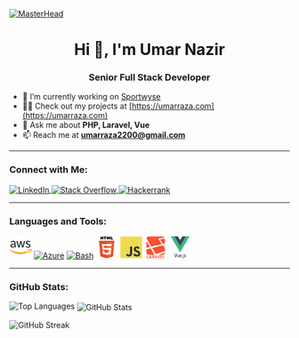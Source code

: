 [![MasterHead](https://i.pinimg.com/736x/e3/da/0a/e3da0a3209b0797b8fc1fb2e90a2155a.jpg)](https://umarraza.com/)

<h1 align="center">Hi 👋, I'm Umar Nazir</h1>
<h3 align="center">Senior Full Stack Developer</h3>

- 🔭 I’m currently working on [Sportwyse](https://app.sportwyse.com/)
- 👨‍💻 Check out my projects at [https://umarraza.com](https://umarraza.com)
- 💬 Ask me about **PHP, Laravel, Vue**
- 📫 Reach me at **umarraza2200@gmail.com**

---

### Connect with Me:
<p align="left">
  <a href="https://linkedin.com/in/umar-raza" target="_blank">
    <img align="center" src="https://raw.githubusercontent.com/rahuldkjain/github-profile-readme-generator/master/src/images/icons/Social/linked-in-alt.svg" alt="LinkedIn" height="30" width="40" />
  </a>
  <a href="https://stackoverflow.com/users/11108547" target="_blank">
    <img align="center" src="https://raw.githubusercontent.com/rahuldkjain/github-profile-readme-generator/master/src/images/icons/Social/stack-overflow.svg" alt="Stack Overflow" height="30" width="40" />
  </a>
  <a href="https://www.hackerrank.com/umarraza2200" target="_blank">
    <img align="center" src="https://raw.githubusercontent.com/rahuldkjain/github-profile-readme-generator/master/src/images/icons/Social/hackerrank.svg" alt="Hackerrank" height="30" width="40" />
  </a>
</p>

---

### Languages and Tools:
<p align="left">
  <a href="https://aws.amazon.com" target="_blank" rel="noreferrer"><img src="https://raw.githubusercontent.com/devicons/devicon/master/icons/amazonwebservices/amazonwebservices-original-wordmark.svg" alt="AWS" width="40" height="40"/></a>
  <a href="https://azure.microsoft.com" target="_blank" rel="noreferrer"><img src="https://www.vectorlogo.zone/logos/microsoft_azure/microsoft_azure-icon.svg" alt="Azure" width="40" height="40"/></a>
  <a href="https://www.gnu.org/software/bash/" target="_blank" rel="noreferrer"><img src="https://www.vectorlogo.zone/logos/gnu_bash/gnu_bash-icon.svg" alt="Bash" width="40" height="40"/></a>
  <a href="https://www.w3.org/html/" target="_blank" rel="noreferrer"><img src="https://raw.githubusercontent.com/devicons/devicon/master/icons/html5/html5-original-wordmark.svg" alt="HTML5" width="40" height="40"/></a>
  <a href="https://developer.mozilla.org/en-US/docs/Web/JavaScript" target="_blank" rel="noreferrer"><img src="https://raw.githubusercontent.com/devicons/devicon/master/icons/javascript/javascript-original.svg" alt="JavaScript" width="40" height="40"/></a>
  <a href="https://laravel.com/" target="_blank" rel="noreferrer"><img src="https://raw.githubusercontent.com/devicons/devicon/master/icons/laravel/laravel-plain-wordmark.svg" alt="Laravel" width="40" height="40"/></a>
  <a href="https://vuejs.org/" target="_blank" rel="noreferrer"><img src="https://raw.githubusercontent.com/devicons/devicon/master/icons/vuejs/vuejs-original-wordmark.svg" alt="Vue.js" width="40" height="40"/></a>
  <!-- Add other tools similarly -->
</p>

---

### GitHub Stats:
<p><img align="left" src="https://github-readme-stats.vercel.app/api/top-langs?username=umarraza&show_icons=true&locale=en&layout=compact" alt="Top Languages" /></p>

<p>&nbsp;<img align="center" src="https://github-readme-stats.vercel.app/api?username=umarraza&show_icons=true&locale=en" alt="GitHub Stats" /></p>

<p><img align="center" src="https://github-readme-streak-stats.herokuapp.com/?user=umarraza&" alt="GitHub Streak" /></p>
